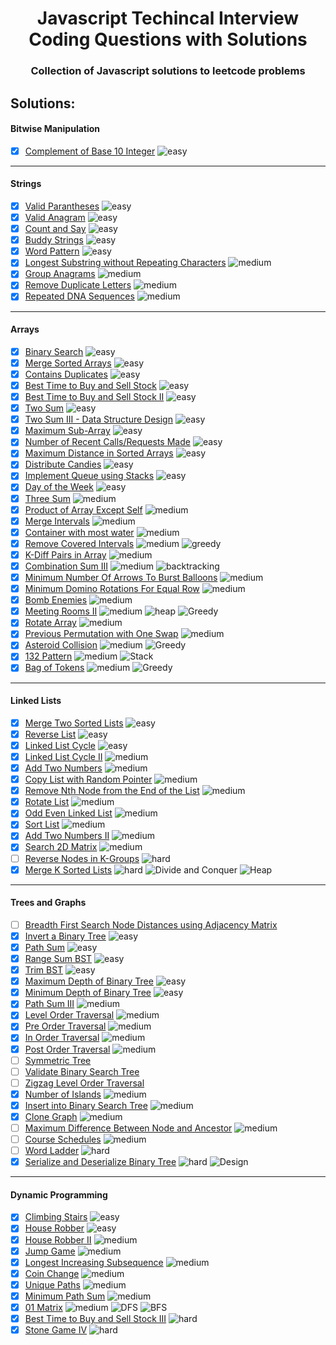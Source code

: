 <h1 align="center"> Javascript Techincal Interview Coding Questions with Solutions</h1>
<h3 align="center">Collection of Javascript solutions to leetcode problems</h3>

## Solutions:

<h4 align="left" href="https://github.com/sbrshkappa/Javascript-Interview-LeetCode/tree/master/Bitwise%20Manipulation">Bitwise Manipulation</h3>

- [x] [Complement of Base 10 Integer](https://github.com/sbrshkappa/Javascript-Interview-LeetCode/tree/master/Bitwise%20Manipulation/ComplementOfBase10Integer) ![easy](https://img.shields.io/badge/-easy-brightgreen)

---

<h4 align="left" href="https://github.com/sbrshkappa/Javascript-Interview-LeetCode/tree/master/Strings">Strings</h3>

- [x] [Valid Parantheses](https://github.com/sbrshkappa/Javascript-Interview-LeetCode/tree/master/Strings/ValidParantheses) ![easy](https://img.shields.io/badge/-easy-brightgreen)
- [x] [Valid Anagram](https://github.com/sbrshkappa/Javascript-Interview-LeetCode/tree/master/Strings/IsAnagram) ![easy](https://img.shields.io/badge/-easy-brightgreen)
- [x] [Count and Say](https://github.com/sbrshkappa/Javascript-Interview-LeetCode/tree/master/Strings/CountAndSay) ![easy](https://img.shields.io/badge/-easy-brightgreen)
- [x] [Buddy Strings](https://github.com/sbrshkappa/Javascript-Interview-LeetCode/tree/master/Strings/BuddyStrings) ![easy](https://img.shields.io/badge/-easy-brightgreen)
- [x] [Word Pattern](https://github.com/sbrshkappa/Javascript-Interview-LeetCode/tree/master/Strings/WordPattern) ![easy](https://img.shields.io/badge/-easy-brightgreen)
- [x] [Longest Substring without Repeating Characters](https://github.com/sbrshkappa/Javascript-Interview-LeetCode/tree/master/Strings/LongestSubstringWithoutRepeatingCharacters) ![medium](https://img.shields.io/badge/-medium-orange)
- [x] [Group Anagrams](https://github.com/sbrshkappa/Javascript-Interview-LeetCode/tree/master/Strings/GroupAnagrams) ![medium](https://img.shields.io/badge/-medium-orange)
- [x] [Remove Duplicate Letters](https://github.com/sbrshkappa/Javascript-Interview-LeetCode/tree/master/Strings/RemoveDuplicateLetters) ![medium](https://img.shields.io/badge/-medium-orange)
- [x] [Repeated DNA Sequences](https://github.com/sbrshkappa/Javascript-Interview-LeetCode/tree/master/Strings/RepeatedDNASequences) ![medium](https://img.shields.io/badge/-medium-orange)

---

<h4 align="left" href="https://github.com/sbrshkappa/Javascript-Interview-LeetCode/tree/master/Arrays">Arrays</h3>

- [x] [Binary Search](https://github.com/sbrshkappa/Javascript-Interview-LeetCode/tree/master/Arrays/BinarySearch) ![easy](https://img.shields.io/badge/-easy-brightgreen)
- [x] [Merge Sorted Arrays](https://github.com/sbrshkappa/Javascript-Interview-LeetCode/tree/master/Arrays/MergeSortedArrays) ![easy](https://img.shields.io/badge/-easy-brightgreen)
- [x] [Contains Duplicates](https://github.com/sbrshkappa/Javascript-Interview-LeetCode/tree/master/Arrays/ContainsDuplicate) ![easy](https://img.shields.io/badge/-easy-brightgreen)
- [x] [Best Time to Buy and Sell Stock](https://github.com/sbrshkappa/Javascript-Interview-LeetCode/tree/master/Arrays/BestTimeToBuyAndSellStock) ![easy](https://img.shields.io/badge/-easy-brightgreen)
- [x] [Best Time to Buy and Sell Stock II](https://github.com/sbrshkappa/Javascript-Interview-LeetCode/tree/master/Arrays/BestTimeToBuyAndSellStockII) ![easy](https://img.shields.io/badge/-easy-brightgreen)
- [x] [Two Sum](https://github.com/sbrshkappa/Javascript-Interview-LeetCode/tree/master/Arrays/TwoSum) ![easy](https://img.shields.io/badge/-easy-brightgreen)
- [x] [Two Sum III - Data Structure Design](https://github.com/sbrshkappa/Javascript-Interview-LeetCode/tree/master/Arrays/TwoSumIII-DataStructureDesign) ![easy](https://img.shields.io/badge/-easy-brightgreen)
- [x] [Maximum Sub-Array](https://github.com/sbrshkappa/Javascript-Interview-LeetCode/tree/master/Arrays/MaximumSubArray) ![easy](https://img.shields.io/badge/-easy-brightgreen)
- [x] [Number of Recent Calls/Requests Made](https://github.com/sbrshkappa/Javascript-Interview-LeetCode/tree/master/Arrays/NumberOfRecentCalls) ![easy](https://img.shields.io/badge/-easy-brightgreen)
- [x] [Maximum Distance in Sorted Arrays](https://github.com/sbrshkappa/Javascript-Interview-LeetCode/tree/master/Arrays/MaximumDistanceInArrays) ![easy](https://img.shields.io/badge/-easy-brightgreen)
- [x] [Distribute Candies](https://github.com/sbrshkappa/Javascript-Interview-LeetCode/tree/master/Arrays/DistributeCandies) ![easy](https://img.shields.io/badge/-easy-brightgreen)
- [x] [Implement Queue using Stacks](https://github.com/sbrshkappa/Javascript-Interview-LeetCode/tree/master/Arrays/ImplementQueueUsingStacks) ![easy](https://img.shields.io/badge/-easy-brightgreen)
- [x] [Day of the Week](https://github.com/sbrshkappa/Javascript-Interview-LeetCode/tree/master/Arrays/DayOfTheWeek) ![easy](https://img.shields.io/badge/-easy-brightgreen)
- [x] [Three Sum](https://github.com/sbrshkappa/Javascript-Interview-LeetCode/tree/master/Arrays/ThreeSum) ![medium](https://img.shields.io/badge/-medium-orange)
- [x] [Product of Array Except Self](https://github.com/sbrshkappa/Javascript-Interview-LeetCode/tree/master/Arrays/ProductOfArrayExceptSelf) ![medium](https://img.shields.io/badge/-medium-orange)
- [x] [Merge Intervals](https://github.com/sbrshkappa/Javascript-Interview-LeetCode/tree/master/Arrays/MergeIntervals) ![medium](https://img.shields.io/badge/-medium-orange)
- [x] [Container with most water](https://github.com/sbrshkappa/Javascript-Interview-LeetCode/tree/master/Arrays/ContainerWithMostWater) ![medium](https://img.shields.io/badge/-medium-orange)
- [x] [Remove Covered Intervals](https://github.com/sbrshkappa/Javascript-Interview-LeetCode/tree/master/Arrays/RemoveCoveredIntervals) ![medium](https://img.shields.io/badge/-medium-orange) ![greedy](https://img.shields.io/badge/-greedy-blue)
- [x] [K-Diff Pairs in Array](https://github.com/sbrshkappa/Javascript-Interview-LeetCode/tree/master/Arrays/K-DiffPairsInArray) ![medium](https://img.shields.io/badge/-medium-orange)
- [x] [Combination Sum III](https://github.com/sbrshkappa/Javascript-Interview-LeetCode/tree/master/Arrays/CombinationSumIII) ![medium](https://img.shields.io/badge/-medium-orange) ![backtracking](https://img.shields.io/badge/-backtracking-blue)
- [x] [Minimum Number Of Arrows To Burst Balloons](https://github.com/sbrshkappa/Javascript-Interview-LeetCode/tree/master/Arrays/MinimumNumberOfArrowsToBurstBalloon) ![medium](https://img.shields.io/badge/-medium-orange)
- [x] [Minimum Domino Rotations For Equal Row](https://github.com/sbrshkappa/Javascript-Interview-LeetCode/tree/master/Arrays/MinimumDominoRotationsForEqualRow) ![medium](https://img.shields.io/badge/-medium-orange)
- [x] [Bomb Enemies](https://github.com/sbrshkappa/Javascript-Interview-LeetCode/tree/master/Arrays/BombEnemies) ![medium](https://img.shields.io/badge/-medium-orange)
- [x] [Meeting Rooms II](https://github.com/sbrshkappa/Javascript-Interview-LeetCode/tree/master/Arrays/MeetingRoomsII) ![medium](https://img.shields.io/badge/-medium-orange) ![heap](https://img.shields.io/badge/-heap-blue) ![Greedy](https://img.shields.io/badge/-greedy-blue)
- [x] [Rotate Array](https://github.com/sbrshkappa/Javascript-Interview-LeetCode/tree/master/Arrays/RotateArray) ![medium](https://img.shields.io/badge/-medium-orange)
- [x] [Previous Permutation with One Swap](https://github.com/sbrshkappa/Javascript-Interview-LeetCode/tree/master/Arrays/PreviousPermutationWithOneSwap) ![medium](https://img.shields.io/badge/-medium-orange)
- [x] [Asteroid Collision](https://github.com/sbrshkappa/Javascript-Interview-LeetCode/tree/master/Arrays/AsteroidCollision) ![medium](https://img.shields.io/badge/-medium-orange) ![Greedy](https://img.shields.io/badge/-greedy-blue)
- [x] [132 Pattern](https://github.com/sbrshkappa/Javascript-Interview-LeetCode/tree/master/Arrays/132Pattern) ![medium](https://img.shields.io/badge/-medium-orange) ![Stack](https://img.shields.io/badge/-stack-blue)
- [x] [Bag of Tokens](https://github.com/sbrshkappa/Javascript-Interview-LeetCode/tree/master/Arrays/BagOfTokens) ![medium](https://img.shields.io/badge/-medium-orange) ![Greedy](https://img.shields.io/badge/-greedy-blue)

---

<h4 align="left" href="https://github.com/sbrshkappa/Javascript-Interview-LeetCode/tree/master/LinkedLists">Linked Lists</h3>

- [x] [Merge Two Sorted Lists](https://github.com/sbrshkappa/Javascript-Interview-LeetCode/tree/master/LinkedLists/MergeTwoSortedLists) ![easy](https://img.shields.io/badge/-easy-brightgreen)
- [x] [Reverse List](https://github.com/sbrshkappa/Javascript-Interview-LeetCode/tree/master/LinkedLists/ReverseList) ![easy](https://img.shields.io/badge/-easy-brightgreen)
- [x] [Linked List Cycle](https://github.com/sbrshkappa/Javascript-Interview-LeetCode/tree/master/LinkedLists/LinkedListCycle) ![easy](https://img.shields.io/badge/-easy-brightgreen)
- [x] [Linked List Cycle II](https://github.com/sbrshkappa/Javascript-Interview-LeetCode/tree/master/LinkedLists/LinkedListCycleII) ![medium](https://img.shields.io/badge/-medium-orange)
- [x] [Add Two Numbers](https://github.com/sbrshkappa/Javascript-Interview-LeetCode/blob/master/LinkedLists/AddTwoNumbers) ![medium](https://img.shields.io/badge/-medium-orange)
- [x] [Copy List with Random Pointer](https://github.com/sbrshkappa/Javascript-Interview-LeetCode/tree/master/LinkedLists/CopyListWithRandomPointer) ![medium](https://img.shields.io/badge/-medium-orange)
- [x] [Remove Nth Node from the End of the List](https://github.com/sbrshkappa/Javascript-Interview-LeetCode/tree/master/LinkedLists/RemoveNthNodeFromEndOfList) ![medium](https://img.shields.io/badge/-medium-orange)
- [x] [Rotate List](https://github.com/sbrshkappa/Javascript-Interview-LeetCode/tree/master/LinkedLists/RotateList) ![medium](https://img.shields.io/badge/-medium-orange)
- [x] [Odd Even Linked List](https://github.com/sbrshkappa/Javascript-Interview-LeetCode/tree/master/LinkedLists/OddEvenLinkedList) ![medium](https://img.shields.io/badge/-medium-orange)
- [x] [Sort List](https://github.com/sbrshkappa/Javascript-Interview-LeetCode/tree/master/LinkedLists/SortList) ![medium](https://img.shields.io/badge/-medium-orange)
- [x] [Add Two Numbers II](https://github.com/sbrshkappa/Javascript-Interview-LeetCode/tree/master/LinkedLists/AddTwoNumbersII) ![medium](https://img.shields.io/badge/-medium-orange)
- [x] [Search 2D Matrix](https://github.com/sbrshkappa/Javascript-Interview-LeetCode/tree/master/LinkedLists/Search2DMatrix) ![medium](https://img.shields.io/badge/-medium-orange)
- [ ] [Reverse Nodes in K-Groups](https://github.com/sbrshkappa/Javascript-Interview-LeetCode/tree/master/LinkedLists/ReverseNodesink-Group) ![hard](https://img.shields.io/badge/-hard-red)
- [x] [Merge K Sorted Lists](https://github.com/sbrshkappa/Javascript-Interview-LeetCode/tree/master/LinkedLists/MergeKSortedLists) ![hard](https://img.shields.io/badge/-hard-red) ![Divide and Conquer](https://img.shields.io/badge/-divideandconquer-blue) ![Heap](https://img.shields.io/badge/-heap-blue)

---

<h4 align="left" href="https://github.com/sbrshkappa/Javascript-Interview-LeetCode/tree/master/Trees%20and%20Graphs">Trees and Graphs</h3>

- [ ] [Breadth First Search Node Distances using Adjacency Matrix](https://github.com/sbrshkappa/Javascript-Interview-LeetCode/tree/master/Trees%20and%20Graphs/BreadthFirstSearchDistances-AM)
- [x] [Invert a Binary Tree](https://github.com/sbrshkappa/Javascript-Interview-LeetCode/tree/master/Trees%20and%20Graphs/InvertBinaryTree) ![easy](https://img.shields.io/badge/-easy-brightgreen)
- [x] [Path Sum](https://github.com/sbrshkappa/Javascript-Interview-LeetCode/tree/master/Trees%20and%20Graphs/PathSum) ![easy](https://img.shields.io/badge/-easy-brightgreen)
- [x] [Range Sum BST](https://github.com/sbrshkappa/Javascript-Interview-LeetCode/tree/master/Trees%20and%20Graphs/RangeSumBST) ![easy](https://img.shields.io/badge/-easy-brightgreen)
- [x] [Trim BST](https://github.com/sbrshkappa/Javascript-Interview-LeetCode/tree/master/Trees%20and%20Graphs/TrimBST) ![easy](https://img.shields.io/badge/-easy-brightgreen)
- [x] [Maximum Depth of Binary Tree](https://github.com/sbrshkappa/Javascript-Interview-LeetCode/tree/master/Trees%20and%20Graphs/MaximumDepthOfBinaryTree) ![easy](https://img.shields.io/badge/-easy-brightgreen)
- [x] [Minimum Depth of Binary Tree](https://github.com/sbrshkappa/Javascript-Interview-LeetCode/tree/master/Trees%20and%20Graphs/MinimumDepthOfBinaryTree) ![easy](https://img.shields.io/badge/-easy-brightgreen)
- [x] [Path Sum III](https://github.com/sbrshkappa/Javascript-Interview-LeetCode/tree/master/Trees%20and%20Graphs/PathSumIII) ![medium](https://img.shields.io/badge/-medium-orange)
- [x] [Level Order Traversal](https://github.com/sbrshkappa/Javascript-Interview-LeetCode/tree/master/Trees%20and%20Graphs/Level%20Order%20Traversal) ![medium](https://img.shields.io/badge/-medium-orange)
- [x] [Pre Order Traversal](https://github.com/sbrshkappa/Javascript-Interview-LeetCode/tree/master/Trees%20and%20Graphs/PreOrderTraversal) ![medium](https://img.shields.io/badge/-medium-orange)
- [x] [In Order Traversal](https://github.com/sbrshkappa/Javascript-Interview-LeetCode/tree/master/Trees%20and%20Graphs/InOrderTraversal) ![medium](https://img.shields.io/badge/-medium-orange)
- [x] [Post Order Traversal](https://github.com/sbrshkappa/Javascript-Interview-LeetCode/tree/master/Trees%20and%20Graphs/PostOrderTraversal) ![medium](https://img.shields.io/badge/-medium-orange)
- [ ] [Symmetric Tree](https://github.com/sbrshkappa/Javascript-Interview-LeetCode/tree/master/Trees%20and%20Graphs/Symmetric%20Tree)
- [ ] [Validate Binary Search Tree](https://github.com/sbrshkappa/Javascript-Interview-LeetCode/tree/master/Trees%20and%20Graphs/ValidateBinarySearchTree)
- [ ] [Zigzag Level Order Traversal](https://github.com/sbrshkappa/Javascript-Interview-LeetCode/tree/master/Trees%20and%20Graphs/ZigZagLevelOrder)
- [x] [Number of Islands](https://github.com/sbrshkappa/Javascript-Interview-LeetCode/tree/master/Trees%20and%20Graphs/NumberOfIslands) ![medium](https://img.shields.io/badge/-medium-orange)
- [x] [Insert into Binary Search Tree](https://github.com/sbrshkappa/Javascript-Interview-LeetCode/tree/master/Trees%20and%20Graphs/InsertIntoBinarySearchTree) ![medium](https://img.shields.io/badge/-medium-orange)
- [x] [Clone Graph](https://github.com/sbrshkappa/Javascript-Interview-LeetCode/tree/master/Trees%20and%20Graphs/CloneGraph) ![medium](https://img.shields.io/badge/-medium-orange)
- [ ] [Maximum Difference Between Node and Ancestor](https://github.com/sbrshkappa/Javascript-Interview-LeetCode/tree/master/Trees%20and%20Graphs/MaximumDifferenceBetweenNodeAndAncestor) ![medium](https://img.shields.io/badge/-medium-orange)
- [ ] [Course Schedules](https://github.com/sbrshkappa/Javascript-Interview-LeetCode/tree/master/Trees%20and%20Graphs/Course%20Schedule) ![medium](https://img.shields.io/badge/-medium-orange)
- [ ] [Word Ladder](https://github.com/sbrshkappa/Javascript-Interview-LeetCode/tree/master/Trees%20and%20Graphs/Word%20Ladder) ![hard](https://img.shields.io/badge/-hard-red)
- [x] [Serialize and Deserialize Binary Tree](https://github.com/sbrshkappa/Javascript-Interview-LeetCode/tree/master/Trees%20and%20Graphs/SerializeAndDeserializeBinaryTree) ![hard](https://img.shields.io/badge/-hard-red) ![Design](https://img.shields.io/badge/-design-blue)

---

<h4 align="left" href="https://github.com/sbrshkappa/Javascript-Interview-LeetCode/tree/master/Dynamic%20Programming">Dynamic Programming</h3>

- [x] [Climbing Stairs](https://github.com/sbrshkappa/Javascript-Interview-LeetCode/tree/master/Dynamic%20Programming/ClimbingStairs) ![easy](https://img.shields.io/badge/-easy-brightgreen)
- [x] [House Robber](https://github.com/sbrshkappa/Javascript-Interview-LeetCode/tree/master/Dynamic%20Programming/HouseRobber) ![easy](https://img.shields.io/badge/-easy-brightgreen)
- [x] [House Robber II](https://github.com/sbrshkappa/Javascript-Interview-LeetCode/tree/master/Dynamic%20Programming/HouseRobberII) ![medium](https://img.shields.io/badge/-medium-orange)
- [x] [Jump Game](https://github.com/sbrshkappa/Javascript-Interview-LeetCode/tree/master/Dynamic%20Programming/CanJump) ![medium](https://img.shields.io/badge/-medium-orange)
- [x] [Longest Increasing Subsequence](https://github.com/sbrshkappa/Javascript-Interview-LeetCode/tree/master/Dynamic%20Programming/LongestIncreasingSubsequence) ![medium](https://img.shields.io/badge/-medium-orange)
- [x] [Coin Change](https://github.com/sbrshkappa/Javascript-Interview-LeetCode/tree/master/Dynamic%20Programming/CoinChange) ![medium](https://img.shields.io/badge/-medium-orange)
- [x] [Unique Paths](https://github.com/sbrshkappa/Javascript-Interview-LeetCode/tree/master/Dynamic%20Programming/UniquePaths) ![medium](https://img.shields.io/badge/-medium-orange)
- [x] [Minimum Path Sum](https://github.com/sbrshkappa/Javascript-Interview-LeetCode/tree/master/Dynamic%20Programming/MinimumPathSum) ![medium](https://img.shields.io/badge/-medium-orange)
- [x] [01 Matrix](https://github.com/sbrshkappa/Javascript-Interview-LeetCode/tree/master/Dynamic%20Programming/01Matrix) ![medium](https://img.shields.io/badge/-medium-orange) ![DFS](https://img.shields.io/badge/-dfs-blue) ![BFS](https://img.shields.io/badge/-bfs-blue)
- [x] [Best Time to Buy and Sell Stock III](https://github.com/sbrshkappa/Javascript-Interview-LeetCode/tree/master/Dynamic%20Programming/BestTimeToBuyAndSellStockIII) ![hard](https://img.shields.io/badge/-hard-red)
- [x] [Stone Game IV](https://github.com/sbrshkappa/Javascript-Interview-LeetCode/tree/master/Dynamic%20Programming/StoneGameIV) ![hard](https://img.shields.io/badge/-hard-red)